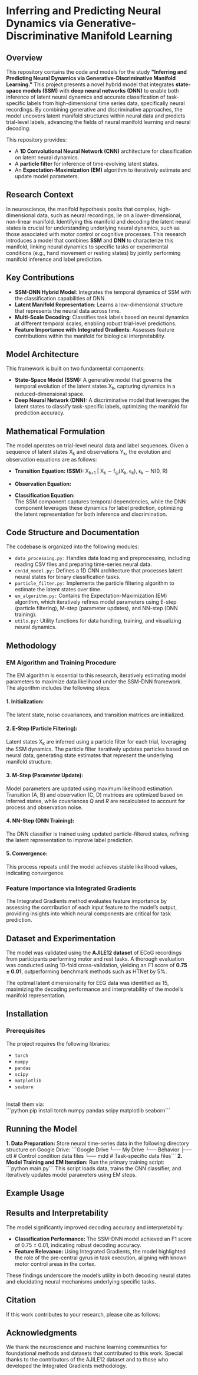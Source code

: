 <h1>Inferring and Predicting Neural Dynamics via Generative-Discriminative Manifold Learning</h1>

<h2>Overview</h2>
This repository contains the code and models for the study <b>"Inferring and Predicting Neural Dynamics via Generative-Discriminative Manifold Learning."</b> This project presents a novel hybrid model that integrates <b>state-space models (SSM)</b> with <b>deep neural networks (DNN)</b> to enable both inference of latent neural dynamics and accurate classification of task-specific labels from high-dimensional time series data, specifically neural recordings. By combining generative and discriminative approaches, the model uncovers latent manifold structures within neural data and predicts trial-level labels, advancing the fields of neural manifold learning and neural decoding.

This repository provides:

- A <b>1D Convolutional Neural Network (CNN)</b> architecture for classification on latent neural dynamics.
- A <b>particle filter</b> for inference of time-evolving latent states.
- An <b>Expectation-Maximization (EM)</b> algorithm to iteratively estimate and update model parameters.

<h2>Research Context</h2>
In neuroscience, the manifold hypothesis posits that complex, high-dimensional data, such as neural recordings, lie on a lower-dimensional, non-linear manifold. Identifying this manifold and decoding the latent neural states is crucial for understanding underlying neural dynamics, such as those associated with motor control or cognitive processes. This research introduces a model that combines <b>SSM</b> and <b>DNN</b> to characterize this manifold, linking neural dynamics to specific tasks or experimental conditions (e.g., hand movement or resting states) by jointly performing manifold inference and label prediction.

<h2>Key Contributions</h2>

- <b>SSM-DNN Hybrid Model</b>: Integrates the temporal dynamics of SSM with the classification capabilities of DNN.
- <b>Latent Manifold Representation</b>: Learns a low-dimensional structure that represents the neural data across time.
- <b>Multi-Scale Decoding</b>: Classifies task labels based on neural dynamics at different temporal scales, enabling robust trial-level predictions.
- <b>Feature Importance with Integrated Gradients</b>: Assesses feature contributions within the manifold for biological interpretability.

<h2>Model Architecture</h2>
This framework is built on two fundamental components:

- <b>State-Space Model (SSM):</b> A generative model that governs the temporal evolution of the latent states X<sub>k</sub>, capturing dynamics in a reduced-dimensional space.
- <b>Deep Neural Network (DNN):</b> A discriminative model that leverages the latent states to classify task-specific labels, optimizing the manifold for prediction accuracy.

<h2>Mathematical Formulation</h2>
The model operates on trial-level neural data and label sequences. Given a sequence of latent states X<sub>k</sub> and observations Y<sub>k</sub>, the evolution and observation equations are as follows:

 - <b>Transition Equation: (SSM):</b> X<sub>k+1</sub> | X<sub>k</sub> ∼ f<sub>ψ</sub>(X<sub>k</sub>, ϵ<sub>k</sub>), ϵ<sub>k</sub> ∼ N(0, R)

 - <b>Observation Equation:</b>
 - <b>Classification Equation:</b>
   <br>The SSM component captures temporal dependencies, while the DNN component leverages these dynamics for label prediction, optimizing the latent representation for both inference and discrimination.

<h2>Code Structure and Documentation</h2>
The codebase is organized into the following modules:

- ```data_processing.py:``` Handles data loading and preprocessing, including reading CSV files and preparing time-series neural data.
- ```cnn1d_model.py:``` Defines a 1D CNN architecture that processes latent neural states for binary classification tasks.
- ```particle_filter.py:``` Implements the particle filtering algorithm to estimate the latent states over time.
- ```em_algorithm.py:``` Contains the Expectation-Maximization (EM) algorithm, which iteratively refines model parameters using E-step (particle filtering), M-step (parameter updates), and NN-step (DNN training).
- ```utils.py:``` Utility functions for data handling, training, and visualizing neural dynamics.

<h2>Methodology</h2>
<h3>EM Algorithm and Training Procedure</h3>
The EM algorithm is essential to this research, iteratively estimating model parameters to maximize data likelihood under the SSM-DNN framework. The algorithm includes the following steps:

<h4>1. Initialization:<h4></h4>
The latent state, noise covariances, and transition matrices are initialized.

<h4>2. E-Step (Particle Filtering):</h4>
Latent states X<sub>k</sub> are inferred using a particle filter for each trial, leveraging the SSM dynamics. The particle filter iteratively updates particles based on neural data, generating state estimates that represent the underlying manifold structure.

<h4>3. M-Step (Parameter Update):</h4>
Model parameters are updated using maximum likelihood estimation. Transition (A, B) and observation (C, D) matrices are optimized based on inferred states, while covariances <I>Q</I> and <I>R</I> are recalculated to account for process and observation noise.

<h4>4. NN-Step (DNN Training):</h4>
The DNN classifier is trained using updated particle-filtered states, refining the latent representation to improve label prediction.

<h4>5. Convergence:</h4>
This process repeats until the model achieves stable likelihood values, indicating convergence.

<h3>Feature Importance via Integrated Gradients</h3>
The Integrated Gradients method evaluates feature importance by assessing the contribution of each input feature to the model’s output, providing insights into which neural components are critical for task prediction.

<h2>Dataset and Experimentation</h2>
The model was validated using the <b>AJILE12 dataset</b> of ECoG recordings from participants performing motor and rest tasks. A thorough evaluation was conducted using 10-fold cross-validation, yielding an F1 score of <b>0.75 ± 0.01</b>, outperforming benchmark methods such as HTNet by 5%.

The optimal latent dimensionality for EEG data was identified as 15, maximizing the decoding performance and interpretability of the model’s manifold representation.

<h2>Installation</h2>
<h3>Prerequisites</h3>
The project requires the following libraries:

- ```torch```
- ```numpy```
- ```pandas```
- ```scipy```
- ```matplotlib```
- ```seaborn```
<br>
Install them via:
<br>
```python pip install torch numpy pandas scipy matplotlib seaborn```

<h2>Running the Model</h2>
<b>1. Data Preparation:</b> Store neural time-series data in the following directory structure on Google Drive:
```Google Drive
   └── My Drive
       └── Behavior
           ├── ctl   # Control condition data files
           └── mdd   # Task-specific data files```
<b>2. Model Training and EM Iteration:</b> Run the primary training script:
<br>
```python main.py```
This script loads data, trains the CNN classifier, and iteratively updates model parameters using EM steps.

<h2>Example Usage</h2>

<h2>Results and Interpretability</h2>

The model significantly improved decoding accuracy and interpretability:

- <b>Classification Performance:</b> The SSM-DNN model achieved an F1 score of 0.75 ± 0.01, indicating robust decoding accuracy.
- <b>Feature Relevance:</b> Using Integrated Gradients, the model highlighted the role of the pre-central gyrus in task execution, aligning with known motor control areas in the cortex.

These findings underscore the model’s utility in both decoding neural states and elucidating neural mechanisms underlying specific tasks.

<h2>Citation</h2>

If this work contributes to your research, please cite as follows:

<h2>Acknowledgments</h2>

We thank the neuroscience and machine learning communities for foundational methods and datasets that contributed to this work. Special thanks to the contributors of the AJILE12 dataset and to those who developed the Integrated Gradients methodology.
